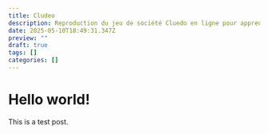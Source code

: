 ```yaml
---
title: Cludeo
description: Reproduction du jeu de société Cluedo en ligne pour apprendre les bases de données en graphes
date: 2025-05-10T18:49:31.347Z
preview: ""
draft: true
tags: []
categories: []
---
```


# Hello world!
This is a test post.